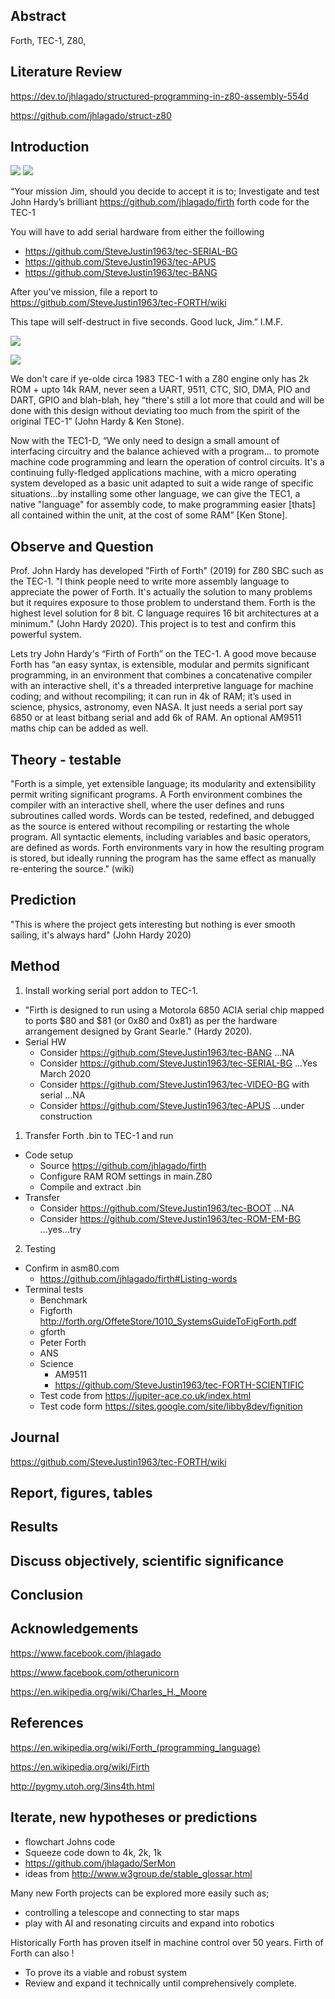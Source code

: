 ## Abstract
Forth, TEC-1, Z80, 

## Literature Review
https://dev.to/jhlagado/structured-programming-in-z80-assembly-554d

https://github.com/jhlagado/struct-z80

## Introduction 

![](https://github.com/SteveJustin1963/tec-FORTH/blob/master/pics/imf-tec-1.png)
![](https://github.com/SteveJustin1963/tec-FORTH/blob/master/pics/forth3d-1.png)

“Your mission Jim, should you decide to accept it is to; 
Investigate and test John Hardy’s brilliant https://github.com/jhlagado/firth forth code for the TEC-1 

You will have to add serial hardware from either the foillowing
* https://github.com/SteveJustin1963/tec-SERIAL-BG
* https://github.com/SteveJustin1963/tec-APUS 
* https://github.com/SteveJustin1963/tec-BANG

After you've mission, file a report to https://github.com/SteveJustin1963/tec-FORTH/wiki

This tape will self-destruct in five seconds. Good luck, Jim.” I.M.F.

![](https://github.com/SteveJustin1963/tec-FORTH/blob/master/pics/smoke-tape.png)

![](https://github.com/SteveJustin1963/tec-FORTH/blob/master/forth3d-1.png)

We don't care if ye-olde circa 1983 TEC-1 with a Z80 engine only has 2k ROM + upto 14k RAM, never seen a UART, 9511, CTC, SIO, DMA, PIO and DART, GPIO and blah-blah, hey “there's still a lot more that could and will be done with this design without deviating too much from the spirit of the original TEC-1” (John Hardy & Ken Stone). 

Now with the TEC1-D, “We only need to design a small amount of interfacing circuitry and the balance achieved with a program… to promote machine code programming and learn the operation of control circuits. It's a continuing fully-fledged applications machine, with a micro operating system developed as a basic unit adapted to suit a wide range of specific situations...by installing some other language, we can give the TEC1, a native "language" for assembly code, to make programming easier [thats] all contained within the unit, at the cost of some RAM” [Ken Stone].  



## Observe and Question 

Prof. John Hardy has developed "Firth of Forth" (2019) for Z80 SBC such as the TEC-1. "I think people need to write more assembly language to appreciate the power of Forth. It's actually the solution to many problems but it requires exposure to those problem to understand them. Forth is the highest level solution for 8 bit. C language requires 16 bit architectures at a minimum." (John Hardy 2020). This project is to test and confirm this powerful system. 

Lets try John Hardy's “Firth of Forth” on the TEC-1. A good move because Forth has “an easy syntax, is extensible, modular and permits significant programming, in an environment that combines a concatenative compiler with an interactive shell, it's a threaded interpretive language for machine coding; and without recompiling; it can run in 4k of RAM; it’s used in science, physics, astronomy, even NASA. It just needs a serial port say 6850 or at least bitbang serial and add 6k of RAM.  An optional AM9511 maths chip can be added as well. 


## Theory - testable
"Forth is a simple, yet extensible language; its modularity and extensibility permit writing significant programs. A Forth environment combines the compiler with an interactive shell, where the user defines and runs subroutines called words. Words can be tested, redefined, and debugged as the source is entered without recompiling or restarting the whole program. All syntactic elements, including variables and basic operators, are defined as words. Forth environments vary in how the resulting program is stored, but ideally running the program has the same effect as manually re-entering the source." (wiki)


## Prediction
"This is where the project gets interesting but nothing is ever smooth sailing, it's always hard" (John Hardy 2020)

## Method 

1. Install working serial port addon to TEC-1.
* "Firth is designed to run using a Motorola 6850 ACIA serial chip mapped to ports $80 and $81 (or 0x80 and 0x81) as per the hardware arrangement designed by Grant Searle." (Hardy 2020). 
* Serial HW
  * Consider https://github.com/SteveJustin1963/tec-BANG ...NA
  * Consider https://github.com/SteveJustin1963/tec-SERIAL-BG ...Yes March 2020
  * Consider https://github.com/SteveJustin1963/tec-VIDEO-BG with serial ...NA
  * Consider https://github.com/SteveJustin1963/tec-APUS ...under construction

1. Transfer Forth .bin to TEC-1 and run
* Code setup
  * Source https://github.com/jhlagado/firth 
  * Configure RAM ROM settings in main.Z80
  * Compile and extract .bin
* Transfer
  * Consider https://github.com/SteveJustin1963/tec-BOOT ...NA
  * Consider https://github.com/SteveJustin1963/tec-ROM-EM-BG ...yes...try

2. Testing
* Confirm in asm80.com
  * https://github.com/jhlagado/firth#Listing-words
* Terminal tests
  * Benchmark 
  * Figforth http://forth.org/OffeteStore/1010_SystemsGuideToFigForth.pdf
  * gforth 
  * Peter Forth
  * ANS
  * Science 
    * AM9511 
    * https://github.com/SteveJustin1963/tec-FORTH-SCIENTIFIC
  * Test code from https://jupiter-ace.co.uk/index.html
  * Test code form https://sites.google.com/site/libby8dev/fignition

##  Journal
https://github.com/SteveJustin1963/tec-FORTH/wiki



## Report, figures, tables

## Results

## Discuss objectively, scientific significance 

## Conclusion 

## Acknowledgements

https://www.facebook.com/jhlagado

https://www.facebook.com/otherunicorn

https://en.wikipedia.org/wiki/Charles_H._Moore

## References
https://en.wikipedia.org/wiki/Forth_(programming_language)

https://en.wikipedia.org/wiki/Firth

http://pygmy.utoh.org/3ins4th.html


## Iterate, new hypotheses or predictions
* flowchart Johns code
* Squeeze code down to 4k, 2k, 1k 
* https://github.com/jhlagado/SerMon
* ideas from http://www.w3group.de/stable_glossar.html 

Many new Forth projects can be explored more easily such as;
* controlling a telescope and connecting to star maps
* play with AI and resonating circuits and expand into robotics 

Historically Forth has proven itself in machine control over 50 years. Firth of Forth can also !
* To prove its a viable and robust system
* Review and expand it technically until comprehensively complete.


